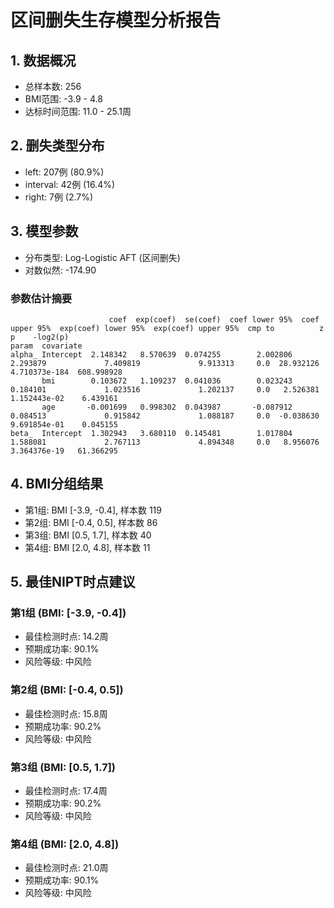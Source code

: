 
# 区间删失生存模型分析报告

## 1. 数据概况
- 总样本数: 256
- BMI范围: -3.9 - 4.8
- 达标时间范围: 11.0 - 25.1周

## 2. 删失类型分布
- left: 207例 (80.9%)
- interval: 42例 (16.4%)
- right: 7例 (2.7%)

## 3. 模型参数
- 分布类型: Log-Logistic AFT (区间删失)
- 对数似然: -174.90

### 参数估计摘要

````
                      coef  exp(coef)  se(coef)  coef lower 95%  coef upper 95%  exp(coef) lower 95%  exp(coef) upper 95%  cmp to          z              p    -log2(p)
param  covariate                                                                                                                                                       
alpha_ Intercept  2.148342   8.570639  0.074255        2.002806        2.293879             7.409819             9.913313     0.0  28.932126  4.710373e-184  608.998928
       bmi        0.103672   1.109237  0.041036        0.023243        0.184101             1.023516             1.202137     0.0   2.526381   1.152443e-02    6.439161
       age       -0.001699   0.998302  0.043987       -0.087912        0.084513             0.915842             1.088187     0.0  -0.038630   9.691854e-01    0.045155
beta_  Intercept  1.302943   3.680110  0.145481        1.017804        1.588081             2.767113             4.894348     0.0   8.956076   3.364376e-19   61.366295
````

## 4. BMI分组结果
- 第1组: BMI [-3.9, -0.4], 样本数 119
- 第2组: BMI [-0.4, 0.5], 样本数 86
- 第3组: BMI [0.5, 1.7], 样本数 40
- 第4组: BMI [2.0, 4.8], 样本数 11


## 5. 最佳NIPT时点建议

### 第1组 (BMI: [-3.9, -0.4])
- 最佳检测时点: 14.2周
- 预期成功率: 90.1%
- 风险等级: 中风险


### 第2组 (BMI: [-0.4, 0.5])
- 最佳检测时点: 15.8周
- 预期成功率: 90.2%
- 风险等级: 中风险


### 第3组 (BMI: [0.5, 1.7])
- 最佳检测时点: 17.4周
- 预期成功率: 90.2%
- 风险等级: 中风险


### 第4组 (BMI: [2.0, 4.8])
- 最佳检测时点: 21.0周
- 预期成功率: 90.1%
- 风险等级: 中风险

